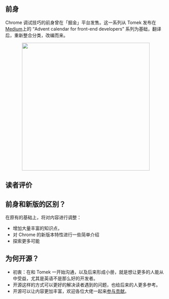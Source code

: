 ## 前身

Chrome 调试技巧的前身曾在「掘金」平台发售。这一系列从 Tomek 发布在 [Medium](https://medium.com/@tomsu)上的 “Advent calendar for front-end developers” 系列为基础，翻译后，重新整合分类，改编而来。

<p align="center">
  <img src='https://user-gold-cdn.xitu.io/2019/1/31/168a1fa41cd01af2?w=1300&h=1820&f=png&s=2243311' width='400' />
</p>

## 读者评价

## 前身和新版的区别？

在原有的基础上，将对内容进行调整：

- 增加大量丰富的知识点，
- 对 Chrome 的新版本特性进行一些简单介绍
- 探索更多可能


## 为何开源？

- 初衷：在和 Tomek 一开始沟通，以及后来形成小册，就是想让更多的人能从中受益，尤其是英语不是那么好的开发者。
- 开源这样的方式可以更好的解决读者遇到的问题，也给后来的人更多参考。
- 开源可以让内容更加丰富，欢迎各位大佬一起来[参与贡献](Contribution.README.md)。